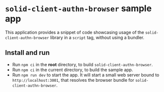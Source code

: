 # `solid-client-authn-browser` sample app

This application provides a snippet of code showcasing usage of the 
`solid-client-authn-browser` library in a `script` tag, without using a bundler.

## Install and run

- Run `npm ci` in the **root** directory, to build `solid-client-authn-browser`.
- Run `npm ci` in the current directory, to build the sample app.
- Run `npm run dev` to start the app. It will start a small web server bound to
`http://localhost:3001`, that resolves the browser bundle for `solid-client-authn-browser`.
